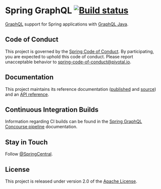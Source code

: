 # Spring GraphQL [![Build status](https://ci.spring.io/api/v1/teams/spring-graphql/pipelines/spring-graphql/jobs/build/badge)](https://ci.spring.io/teams/spring-graphql/pipelines/spring-graphql)

[GraphQL](https://graphql.org/) support for Spring applications with [GraphQL Java](https://github.com/graphql-java/graphql-java).

## Code of Conduct

This project is governed by the [Spring Code of Conduct](CODE_OF_CONDUCT.adoc). By participating, you are expected to uphold this code of conduct. Please report unacceptable behavior to spring-code-of-conduct@pivotal.io.

## Documentation

This project maintains its reference documentation ([published](https://docs.spring.io/spring-graphql/docs/current-SNAPSHOT/reference/html/) and [source](spring-graphql-docs/src/docs/asciidoc)) and an
[API reference](https://docs.spring.io/spring-graphql/docs/current-SNAPSHOT/api/).

## Continuous Integration Builds

Information regarding CI builds can be found in the [Spring GraphQL Concourse pipeline](ci/README.adoc) documentation.

## Stay in Touch

Follow [@SpringCentral](https://twitter.com/springcentral).



## License

This project is released under version 2.0 of the [Apache License](https://www.apache.org/licenses/LICENSE-2.0).
